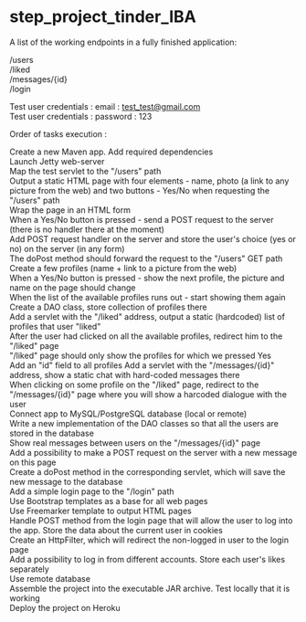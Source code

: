 # step_project_tinder_IBA
A list of the working endpoints in a fully finished application:

/users  
/liked  
/messages/{id}  
/login  

Test user credentials : email : test_test@gmail.com  
Test user credentials : password : 123  


Order of tasks execution :  

Create a new Maven app. Add required dependencies  
Launch Jetty web-server  
Map the test servlet to the "/users" path  
Output a static HTML page with four elements - name, photo (a link to any picture from the web) and two buttons - Yes/No when requesting the "/users" path  
Wrap the page in an HTML form  
When a Yes/No button is pressed - send a POST request to the server (there is no handler there at the moment)  
Add POST request handler on the server and store the user's choice (yes or no) on the server (in any form)  
The doPost method should forward the request to the "/users" GET path  
Create a few profiles (name + link to a picture from the web)  
When a Yes/No button is pressed - show the next profile, the picture and name on the page should change  
When the list of the available profiles runs out - start showing them again  
Create a DAO class, store collection of profiles there  
Add a servlet with the "/liked" address, output a static (hardcoded) list of profiles that user "liked"  
After the user had clicked on all the available profiles, redirect him to the "/liked" page  
"/liked" page should only show the profiles for which we pressed Yes  
Add an "id" field to all profiles
Add a servlet with the "/messages/{id}" address, show a static chat with hard-coded messages there  
When clicking on some profile on the "/liked" page, redirect to the "/messages/{id}" page where you will show a harcoded dialogue with the user  
Connect app to MySQL/PostgreSQL database (local or remote)  
Write a new implementation of the DAO classes so that all the users are stored in the database  
Show real messages between users on the "/messages/{id}" page  
Add a possibility to make a POST request on the server with a new message on this page  
Create a doPost method in the corresponding servlet, which will save the new message to the database  
Add a simple login page to the "/login" path  
Use Bootstrap templates as a base for all web pages  
Use Freemarker template to output HTML pages  
Handle POST method from the login page that will allow the user to log into the app. Store the data about the current user in cookies  
Create an HttpFilter, which will redirect the non-logged in user to the login page  
Add a possibility to log in from different accounts. Store each user's likes separately  
Use remote database  
Assemble the project into the executable JAR archive. Test locally that it is working  
Deploy the project on Heroku  
